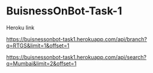 # BuisnessOnBot-Task-1

Heroku link

https://buisnessonbot-task1.herokuapp.com/api/branch?q=RTGS&limit=1&offset=1


https://buisnessonbot-task1.herokuapp.com/api/search?q=Mumbai&limit=2&offset=1


